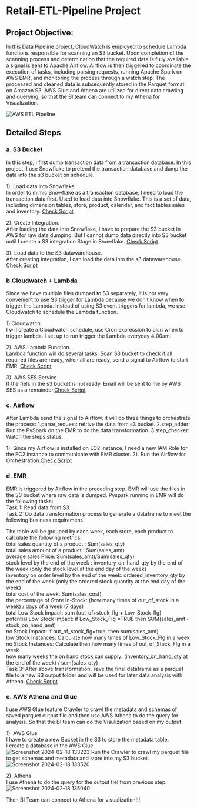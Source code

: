 # Retail-ETL-Pipeline Project

## Project Objective:
In this Data Pipeline project, CloudWatch is employed to schedule Lambda functions responsible for scanning an S3 bucket. Upon completion of the scanning process and determination that the required data is fully available, a signal is sent to Apache Airflow. Airflow is then triggered to coordinate the execution of tasks, including parsing requests, running Apache Spark on AWS EMR, and monitoring the process through a watch step. The processed and cleaned data is subsequently stored in the Parquet format on Amazon S3. AWS Glue and Athena are utilized for direct data crawling and querying, so that the BI team can connect to my Athena for Visualization.

![AWS ETL Pipeline](https://github.com/LeoMeng5223655/Retail-ETL-Pipeline/assets/131537129/5acb93f1-e008-4eae-b339-1489d3e86af5)

## Detailed Steps

### a. S3 Bucket
In this step, I first dump transaction data from a transaction database. In this project, I use Snowflake to pretend the transaction database and dump the data into the s3 bucket on schedule.

1). Load data into Snowflake.<br> 
In order to mimic Snowflake as a transaction database, I need to load the transaction data first. Used to load data into Snowflake. This is a set of data, including dimension tables, store, product, calendar, and fact tables sales and inventory. [Check Script](https://github.com/LeoMeng5223655/Retail-ETL-Pipeline/blob/main/Snow%20Flake/Data%20Ingestion.sql)

2). Create Integration.<br>
After loading the data into Snowflake, I have to prepare the S3 bucket in AWS for raw data dumping. But I cannot dump data directly into S3 bucket until I create a S3 integration Stage in Snowflake.
[Check Script](https://github.com/LeoMeng5223655/Retail-ETL-Pipeline/blob/main/Snow%20Flake/Storage%20Integration.sql)

3). Load data to the S3 datawarehouse.<br>
After creating integration, I can load the data into the s3 datawarehouse.
[Check Script](https://github.com/LeoMeng5223655/Retail-ETL-Pipeline/blob/main/Snow%20Flake/Data%20Load.sql)

### b.Cloudwatch + Lambda
Since we have multiple files dumped to S3 separately, it is not very convenient to use S3 trigger for Lambda because we don’t know when to trigger the Lambda. Instead of using S3 event triggers for lambda, we use Cloudwatch to schedule the Lambda function.

1).Cloudwatch.<br>
I will create a Cloudwatch schedule, use Cron expression to plan when to trigger lambda. I set up to run trigger the Lambda everyday 4:00am.

2). AWS Lambda Function.<br>
Lambda function will do several tasks: Scan S3 bucket to check if all required files are ready, when all are ready, send a signal to Airflow to start EMR. [Check Script]( https://github.com/LeoMeng5223655/Retail-ETL-Pipeline/blob/main/Lambda%20Function.py)

3). AWS SES Service.<br>
If the fiels in the s3 bucket is not ready. Email will be sent to me by AWS SES as a remainder.[Check Script](https://github.com/LeoMeng5223655/Retail-ETL-Pipeline/blob/main/AWS%20SES.py)

### c. Airflow
After Lambda send the signal to Airflow, it will do three things to orchestrate the process: 1.parse_request: retrive the data from s3 bucket. 2.step_adder: Run the PySpark on the EMR to do the data transformation. 3.step_checker: Watch the steps status.

1). Since my Airflow is installed on EC2 instance, I need a new IAM Role for the EC2 instance to communicate with EMR cluster.
2). Run the Airflow for Orchestration.[Check Script](https://github.com/LeoMeng5223655/Retail-ETL-Pipeline/blob/main/Airflow%20Dag.py)

### d. EMR
EMR is triggered by Airflow in the preceding step. EMR will use the files in the S3 bucket where raw data is dumped. Pyspark running in EMR will do the following tasks:<br>
Task 1: Read data from S3.<br>
Task 2: Do data transformation process to generate a dataframe to meet the following business requirement.<br>

The table will be grouped by each week, each store, each product to calculate the following metrics:<br>
total sales quantity of a product : Sum(sales_qty)<br>
total sales amount of a product : Sum(sales_amt)<br>
average sales Price: Sum(sales_amt)/Sum(sales_qty)<br>
stock level by the end of the week : inventory_on_hand_qty by the end of the week (only the stock level at the end day of the week)<br>
inventory on order level by the end of the week: ordered_inventory_qty by the end of the week (only the ordered stock quantity at the end day of the week)<br>
total cost of the week: Sum(sales_cost)<br>
the percentage of Store In-Stock: (how many times of out_of_stock in a week) / days of a week (7 days)<br>
total Low Stock Impact: sum (out_of+stock_flg + Low_Stock_flg)<br>
potential Low Stock Impact: if Low_Stock_Flg =TRUE then SUM(sales_amt - stock_on_hand_amt)<br>
no Stock Impact: if out_of_stock_flg=true, then sum(sales_amt)<br>
low Stock Instances: Calculate how many times of Low_Stock_Flg in a week<br>
no Stock Instances: Calculate then how many times of out_of_Stock_Flg in a week<br>
how many weeks the on hand stock can supply: (inventory_on_hand_qty at the end of the week) / sum(sales_qty)<br>
Task 3: After above transformation, save the final dataframe as a parquet file to a new S3 output folder and will be used for later data analysis with Athena.
[Check Script](https://github.com/LeoMeng5223655/Retail-ETL-Pipeline/blob/main/Data%20Transformation.py)

### e. AWS Athena and Glue
I use AWS Glue feature Crawler to crawl the metadata and schemas of saved parquet output file and then use AWS Athena to do the query for analysis. So that the BI team can do the Visulization based on my output.

1). AWS Glue<br>
I have to create a new Bucket in the S3 to store the metadata table. <br>
I create a database in the AWS Glue<br>
![Screenshot 2024-02-18 133223](https://github.com/LeoMeng5223655/Retail-ETL-Pipeline/assets/131537129/44ca7dd4-d45d-41da-9ee7-9a338d14b864)
Run the Crawler to crawl my parquet file to get schemas and metadata and store into my S3 bucket.<br>
![Screenshot 2024-02-18 133520](https://github.com/LeoMeng5223655/Retail-ETL-Pipeline/assets/131537129/88883f8c-d8b7-41a5-8326-f830bdde14cd)

2). Athena<br>
I use Athena to do the query for the output fiel from previous step.
![Screenshot 2024-02-18 135040](https://github.com/LeoMeng5223655/Retail-ETL-Pipeline/assets/131537129/6575a691-200f-4c91-91c1-e8a42d3c2f69)

Then BI Team can connect to Athena for visualization!!!














